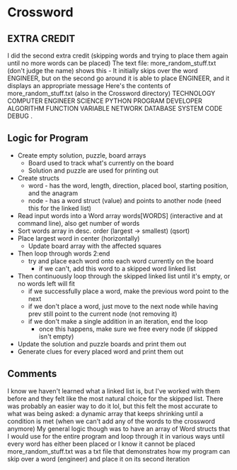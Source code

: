 # Crossword

## EXTRA CREDIT
I did the second extra credit (skipping words and trying to place them again until no more words can be placed)
The text file: more_random_stuff.txt (don't judge the name) shows this
    - It initially skips over the word ENGINEER, but on the second go around it is able to place ENGINEER, and it displays an appropriate message
Here's the contents of more_random_stuff.txt (also in the Crossword directory)
TECHNOLOGY
COMPUTER
ENGINEER
SCIENCE
PYTHON
PROGRAM
DEVELOPER
ALGORITHM
FUNCTION
VARIABLE
NETWORK
DATABASE
SYSTEM
CODE
DEBUG
.

## Logic for Program
- Create empty solution, puzzle, board arrays
    - Board used to track what's currently on the board
    - Solution and puzzle are used for printing out
- Create structs
    - word - has the word, length, direction, placed bool, starting position, and the anagram
    - node - has a word struct (value) and points to another node (need this for the linked list)
- Read input words into a Word array words[WORDS] (interactive and at command line), also get number of words
- Sort words array in desc. order (largest -> smallest) (qsort)
- Place largest word in center (horizontally)
    - Update board array with the affected squares
- Then loop through words 2:end
    - try and place each word onto each word currently on the board
        - if we can't, add this word to a skipped word linked list
- Then continuously loop through the skipped linked list until it's empty, or no words left will fit
    - if we successfully place a word, make the previous word point to the next
    - if we don't place a word, just move to the next node while having prev still point to the current node (not removing it)
    - if we don't make a single addition in an iteration, end the loop
        - once this happens, make sure we free every node (if skipped isn't empty)
- Update the solution and puzzle boards and print them out
- Generate clues for every placed word and print them out

## Comments
I know we haven't learned what a linked list is, but I've worked with them before and they felt like the most natural choice for the skipped list. 
There was probably an easier way to do it lol, but this felt the most accurate to what was being asked: a dynamic array that keeps shrinking until a condition is met (when we can't add any of the words to the crossword anymore)
My general logic though was to have an array of Word structs that I would use for the entire program and loop through it in various ways until every word has either been placed or I know it cannot be placed
more_random_stuff.txt was a txt file that demonstrates how my program can skip over a word (engineer) and place it on its second iteration
